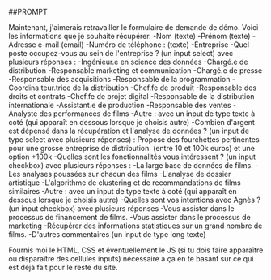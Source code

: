 ##PROMPT

Maintenant, j'aimerais retravailler le formulaire de demande de démo. Voici les informations que je souhaite récupérer.
-Nom (texte)
-Prénom (texte)
-Adresse e-mail (email)
-Numéro de téléphone : (texte)
-Entreprise
-Quel poste occupez-vous au sein de l'entreprise ? (un input select) avec plusieurs réponses :
    -Ingénieur.e en science des données
    -Chargé.e de distribution
    -Responsable marketing et communication
    -Chargé.e de presse
    -Responsable des acquisitions
    -Responsable de la programmation
    -Coordina.teur.trice de la distribution
    -Chef.fe de produit
    -Responsable des droits et contrats
    -Chef.fe de projet digital
    -Responsable de la distribution internationale
    -Assistant.e de production
    -Responsable des ventes
    -Analyste des performances de films
    -Autre : avec un input de type texte à coté (qui apparaît en dessous lorsque je choisis autre)
-Combien d'argent est dépensé dans la récupération et l'analyse de données ? (un input de type select avec plusieurs réponses) :
    Propose des fourchettes pertinentes pour une grosse entreprise de distribution. (entre 10 et 100k euros) et une option +100k
-Quelles sont les fonctionnalités vous intéressent ? (un input checkbox) avec plusieurs réponses : 
    -La large base de données de films.
    -Les analyses poussées sur chacun des films
    -L'analyse de dossier artistique
    -L'algorithme de clustering et de recommandations de films similaires
    -Autre : avec un input de type texte à coté (qui apparaît en dessous lorsque je choisis autre)
-Quelles sont vos intentions avec Agnès ? (un input checkbox) avec plusieurs réponses
    -Vous assister dans le processus de financement de films.
    -Vous assister dans le processus de marketing
    -Récupérer des informations statistiques sur un grand nombre de films.
-D'autres commentaires (un input de type long texte)

Fournis moi le HTML, CSS et éventuellement le JS (si tu dois faire apparaître ou disparaître des cellules inputs) nécessaire à ça en te basant sur ce qui est déjà fait pour le reste du site.